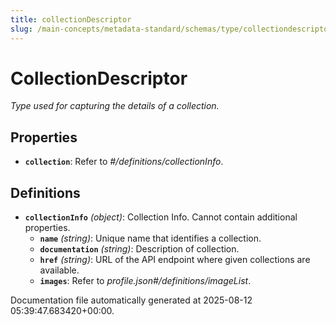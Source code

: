 ```yaml
---
title: collectionDescriptor
slug: /main-concepts/metadata-standard/schemas/type/collectiondescriptor
---
```


# CollectionDescriptor

*Type used for capturing the details of a collection.*

## Properties

- **`collection`**: Refer to *#/definitions/collectionInfo*.
## Definitions

- **`collectionInfo`** *(object)*: Collection Info. Cannot contain additional properties.
  - **`name`** *(string)*: Unique name that identifies a collection.
  - **`documentation`** *(string)*: Description of collection.
  - **`href`** *(string)*: URL of the API endpoint where given collections are available.
  - **`images`**: Refer to *profile.json#/definitions/imageList*.


Documentation file automatically generated at 2025-08-12 05:39:47.683420+00:00.

